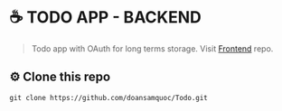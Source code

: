 # ☕ TODO APP - BACKEND
> Todo app with OAuth for long terms storage. Visit [Frontend](https://github.com/doansamquoc/TodoApp) repo.
## ⚙ Clone this repo
```
git clone https://github.com/doansamquoc/Todo.git
```
